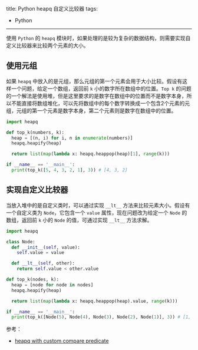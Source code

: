 title: Python heapq 自定义比较器
tags:
- Python
---

使用 `Python` 的 `heapq` 模块时，如果处理的是较为复杂的数据结构，则需要实现自定义比较器来比较两个元素的大小。

## 使用元组
如果 `heapq` 中放入的是元组，那么元组的第一个元素会用于大小比较。假设有这样一个问题，给定一个数组，返回前 `k` 小的数字所在数组中的位置。`Top k` 的问题的一个解法是使用堆，但是这里要求的是数字在数组中的位置而不是数字本身，所以不能直接将数组堆化，可以先将数组中的每个数字转换成一个包含2个元素的元组，元组的第一个元素是数字本身，第二个元素则是数字在数组中的位置。

```py
import heapq

def top_k(numbers, k):
  heap = [(n, i) for i, n in enumerate(numbers)]
  heapq.heapify(heap)

  return list(map(lambda x: heapq.heappop(heap)[1], range(k)))

if __name__ == '__main__':
  print(top_k([5, 4, 3, 2, 1], 3)) # [4, 3, 2]
```

## 实现自定义比较器
当放入堆中的是自定义类时，可以通过实现 `__lt__` 方法来比较元素大小。假设有一个自定义类为 `Node`，它包含一个 `value` 属性，现在问题改为给定一个 `Node` 的数组，返回前 `k` 小的 `Node` 的值，可通过实现 `__lt__` 方法求解。

```py
import heapq

class Node:
  def __init__(self, value):
    self.value = value

  def __lt__(self, other):
    return self.value < other.value

def top_k(nodes, k):
  heap = [node for node in nodes]
  heapq.heapify(heap)

  return list(map(lambda x: heapq.heappop(heap).value, range(k)))

if __name__ == '__main__':
  print(top_k([Node(5), Node(4), Node(3), Node(2), Node(1)], 3)) # [1, 2, 3]
```

参考：

- [heapq with custom compare predicate](https://stackoverflow.com/questions/8875706/heapq-with-custom-compare-predicate/8875823)
